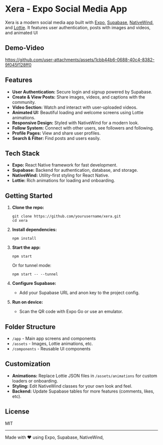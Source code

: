# Xera - Expo Social Media App

Xera is a modern social media app built with [Expo](https://expo.dev/), [Supabase](https://supabase.com/), [NativeWind](https://www.nativewind.dev/), and [Lottie](https://lottiefiles.com/). It features user authentication, posts with images and videos, and animated UI

## Demo-Video

https://github.com/user-attachments/assets/1cbb44b6-0688-40c4-8382-9f045f128ff0


## Features

- **User Authentication:** Secure login and signup powered by Supabase.
- **Create & View Posts:** Share images, videos, and captions with the community.
- **Video Section:** Watch and interact with user-uploaded videos.
- **Animated UI:** Beautiful loading and welcome screens using Lottie animations.
- **Responsive Design:** Styled with NativeWind for a modern look.
- **Follow System:** Connect with other users, see followers and following.
- **Profile Pages:** View and share user profiles.
- **Search & Filter:** Find posts and users easily.

## Tech Stack

- **Expo:** React Native framework for fast development.
- **Supabase:** Backend for authentication, database, and storage.
- **NativeWind:** Utility-first styling for React Native.
- **Lottie:** Rich animations for loading and onboarding.

## Getting Started

1. **Clone the repo:**
   ```
   git clone https://github.com/yourusername/xera.git
   cd xera
   ```

2. **Install dependencies:**
   ```
   npm install
   ```

3. **Start the app:**
   ```
   npm start
   ```
   Or for tunnel mode:
   ```
   npm start -- --tunnel
   ```

4. **Configure Supabase:**
   - Add your Supabase URL and anon key to the project config.

5. **Run on device:**
   - Scan the QR code with Expo Go or use an emulator.

## Folder Structure

- `/app` - Main app screens and components
- `/assets` - Images, Lottie animations, etc.
- `/components` - Reusable UI components

## Customization

- **Animations:** Replace Lottie JSON files in `/assets/animations` for custom loaders or onboarding.
- **Styling:** Edit NativeWind classes for your own look and feel.
- **Backend:** Update Supabase tables for more features (comments, likes, etc).

## License

MIT

---

Made with ❤️ using Expo, Supabase, NativeWind,
